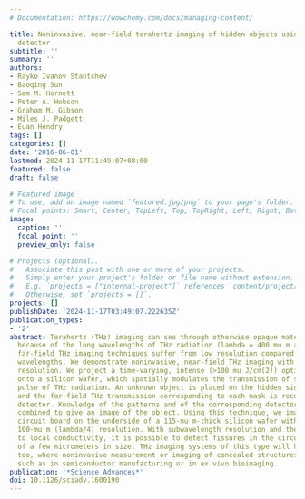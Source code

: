 ```yaml
---
# Documentation: https://wowchemy.com/docs/managing-content/

title: Noninvasive, near-field terahertz imaging of hidden objects using a single-pixel
  detector
subtitle: ''
summary: ''
authors:
- Rayko Ivanov Stantchev
- Baoqing Sun
- Sam M. Hornett
- Peter A. Hobson
- Graham M. Gibson
- Miles J. Padgett
- Euan Hendry
tags: []
categories: []
date: '2016-06-01'
lastmod: 2024-11-17T11:49:07+08:00
featured: false
draft: false

# Featured image
# To use, add an image named `featured.jpg/png` to your page's folder.
# Focal points: Smart, Center, TopLeft, Top, TopRight, Left, Right, BottomLeft, Bottom, BottomRight.
image:
  caption: ''
  focal_point: ''
  preview_only: false

# Projects (optional).
#   Associate this post with one or more of your projects.
#   Simply enter your project's folder or file name without extension.
#   E.g. `projects = ["internal-project"]` references `content/project/deep-learning/index.md`.
#   Otherwise, set `projects = []`.
projects: []
publishDate: '2024-11-17T03:49:07.222635Z'
publication_types:
- '2'
abstract: Terahertz (THz) imaging can see through otherwise opaque materials. However,
  because of the long wavelengths of THz radiation (lambda = 400 mu m at 0.75 THz),
  far-field THz imaging techniques suffer from low resolution compared to visible
  wavelengths. We demonstrate noninvasive, near-field THz imaging with subwavelength
  resolution. We project a time-varying, intense (>100 mu J/cm(2)) optical pattern
  onto a silicon wafer, which spatially modulates the transmission of synchronous
  pulse of THz radiation. An unknown object is placed on the hidden side of the silicon,
  and the far-field THz transmission corresponding to each mask is recorded by a single-element
  detector. Knowledge of the patterns and of the corresponding detector signal are
  combined to give an image of the object. Using this technique, we image a printed
  circuit board on the underside of a 115-mu m-thick silicon wafer with similar to
  100-mu m (lambda/4) resolution. With subwavelength resolution and the inherent sensitivity
  to local conductivity, it is possible to detect fissures in the circuitry wiring
  of a few micrometers in size. THz imaging systems of this type will have other uses
  too, where noninvasive measurement or imaging of concealed structures is necessary,
  such as in semiconductor manufacturing or in ex vivo bioimaging.
publication: '*Science Advances*'
doi: 10.1126/sciadv.1600190
---
```

